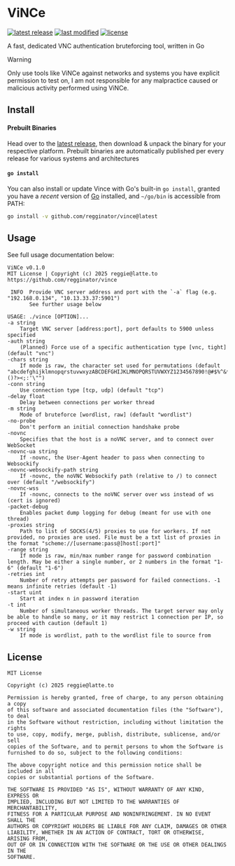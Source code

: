 [link/repo]: https://github.com/regginator/vince
[link/releases]: https://github.com/regginator/vince/releases
[link/latest-release]: https://github.com/regginator/vince/releases/latest
[link/commits]: https://github.com/regginator/vince/commits

[badge/latest-release]: https://img.shields.io/github/v/release/regginator/vince?label=latest%20release
[badge/last-modified]: https://img.shields.io/github/last-commit/regginator/vince?label=last%20modifed
[badge/license]: https://img.shields.io/github/license/regginator/vince?label=license

# ViNCe

[![latest release][badge/latest-release]][link/releases] [![last modified][badge/last-modified]][link/commits] [![license][badge/license]](LICENSE)

A fast, dedicated VNC authentication bruteforcing tool, written in Go

> [!WARNING]
> Only use tools like ViNCe against networks and systems you have explicit permission to test on, I am not responsible for any malpractice caused or malicious activity performed using ViNCe.

## Install

#### **Prebuilt Binaries**

Head over to the [latest release][link/latest-release], then download & unpack the binary for your respective platform. Prebuilt binaries are automatically published per every release for various systems and architectures

#### **`go install`**

You can also install or update Vince with Go's built-in `go install`, granted you have a *recent* version of [Go](https://go.dev) installed, and `~/go/bin` is accessible from PATH:

```sh
go install -v github.com/regginator/vince@latest
```

## Usage

See full usage documentation below:

```
ViNCe v0.1.0
MIT License | Copyright (c) 2025 reggie@latte.to
https://github.com/regginator/vince

 INFO  Provide VNC server address and port with the `-a` flag (e.g. "192.168.0.134", "10.13.33.37:5901")
       See further usage below

USAGE: ./vince [OPTION]...
-a string
  	Target VNC server [address:port], port defaults to 5900 unless specified
-auth string
  	(Planned) Force use of a specific authentication type [vnc, tight] (default "vnc")
-chars string
  	If mode is raw, the character set used for permutations (default "abcdefghijklmnopqrstuvwxyzABCDEFGHIJKLMNOPQRSTUVWXYZ1234567890!@#$%^&*()?><;:'\"")
-conn string
  	Use connection type [tcp, udp] (default "tcp")
-delay float
  	Delay between connections per worker thread
-m string
  	Mode of bruteforce [wordlist, raw] (default "wordlist")
-no-probe
  	Don't perform an initial connection handshake probe
-novnc
  	Specifies that the host is a noVNC server, and to connect over WebSocket
-novnc-ua string
  	If -novnc, the User-Agent header to pass when connecting to Websockify
-novnc-websockify-path string
  	If -novnc, the noVNC Websockify path (relative to /) to connect over (default "/websockify")
-novnc-wss
  	If -novnc, connects to the noVNC server over wss instead of ws (cert is ignored)
-packet-debug
  	Enables packet dump logging for debug (meant for use with one thread)
-proxies string
  	Path to list of SOCKS(4/5) proxies to use for workers. If not provided, no proxies are used. File must be a txt list of proxies in the format "scheme://[username:pass@]host[:port]"
-range string
  	If mode is raw, min/max number range for password combination length. May be either a single number, or 2 numbers in the format "1-6" (default "1-6")
-retries int
  	Number of retry attempts per password for failed connections. -1 means infinite retries (default -1)
-start uint
  	Start at index n in password iteration
-t int
  	Number of simultaneous worker threads. The target server may only be able to handle so many, or it may restrict 1 connection per IP, so proceed with caution (default 1)
-w string
  	If mode is wordlist, path to the wordlist file to source from
```

## License

```
MIT License

Copyright (c) 2025 reggie@latte.to

Permission is hereby granted, free of charge, to any person obtaining a copy
of this software and associated documentation files (the "Software"), to deal
in the Software without restriction, including without limitation the rights
to use, copy, modify, merge, publish, distribute, sublicense, and/or sell
copies of the Software, and to permit persons to whom the Software is
furnished to do so, subject to the following conditions:

The above copyright notice and this permission notice shall be included in all
copies or substantial portions of the Software.

THE SOFTWARE IS PROVIDED "AS IS", WITHOUT WARRANTY OF ANY KIND, EXPRESS OR
IMPLIED, INCLUDING BUT NOT LIMITED TO THE WARRANTIES OF MERCHANTABILITY,
FITNESS FOR A PARTICULAR PURPOSE AND NONINFRINGEMENT. IN NO EVENT SHALL THE
AUTHORS OR COPYRIGHT HOLDERS BE LIABLE FOR ANY CLAIM, DAMAGES OR OTHER
LIABILITY, WHETHER IN AN ACTION OF CONTRACT, TORT OR OTHERWISE, ARISING FROM,
OUT OF OR IN CONNECTION WITH THE SOFTWARE OR THE USE OR OTHER DEALINGS IN THE
SOFTWARE.
```
